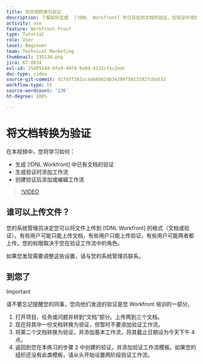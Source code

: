 ```yaml
---
title: 将文档转换为验证
description: 了解如何生成  [!DNL  Workfront] 中已存在的文档的验证、在验证中添加工作流，以及在创建验证后添加或编辑工作流。
activity: use
feature: Workfront Proof
type: Tutorial
role: User
level: Beginner
team: Technical Marketing
thumbnail: 335134.png
jira: KT-8834
exl-id: 25d05144-9fe9-4979-9a9d-4132cf4c2edc
doc-type: video
source-git-commit: d17df7162ccaab6b62db34209f50131927c0a532
workflow-type: ht
source-wordcount: '236'
ht-degree: 100%

---
```


# 将文档转换为验证

在本视频中，您将学习如何：

* 生成 [!DNL Workfront] 中已有文档的验证
* 生成验证时添加工作流
* 创建验证后添加或编辑工作流

>[!VIDEO](https://video.tv.adobe.com/v/335134/?quality=12&learn=on&enablevpops)


## 谁可以上传文件？

您的系统管理员决定您可以将文件上传到 [!DNL Workfront] 的格式（文档或验证）。有些用户可能只能上传文档，有些用户只能上传验证，有些用户可能两者都上传。您的权限取决于您在验证工作流中的角色。

如果您发现需要调整这些设置，请与您的系统管理员联系。

## 到您了

>[!IMPORTANT]
>
>请不要忘记提醒您的同事，您向他们发送的验证是您 Workfront 培训的一部分。

1. 打开项目、任务或问题并转到“文档”部分。上传两到三个文档。
1. 现在将其中一份文档转换为验证，但暂时不要添加验证工作流。
1. 将第二个文档转换为验证，并添加基本工作流，将其截止日期设为今天下午 4 点。
1. 返回到您在本练习的步骤 2 中创建的验证，并添加验证工作流模板。如果您的组织还没有此类模板，请从头开始设置两阶段验证工作流。


<!--
###Learn more
* Generate a proof for a document
-->
